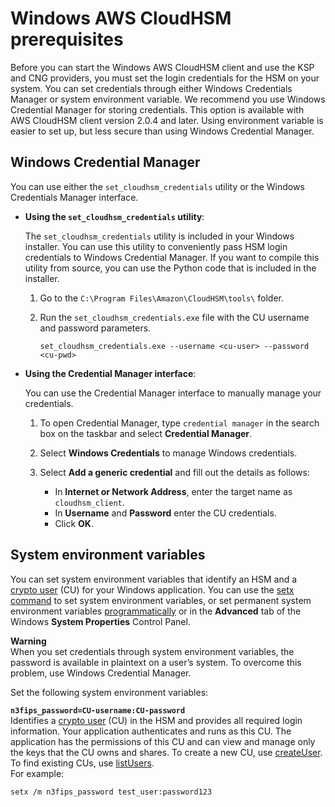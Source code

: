 # Windows AWS CloudHSM prerequisites<a name="ksp-library-prereq"></a>

Before you can start the Windows AWS CloudHSM client and use the KSP and CNG providers, you must set the login credentials for the HSM on your system\. You can set credentials through either Windows Credentials Manager or system environment variable\. We recommend you use Windows Credential Manager for storing credentials\. This option is available with AWS CloudHSM client version 2\.0\.4 and later\. Using environment variable is easier to set up, but less secure than using Windows Credential Manager\.

## Windows Credential Manager<a name="wcm"></a>

You can use either the `set_cloudhsm_credentials` utility or the Windows Credentials Manager interface\.
+ **Using the `set_cloudhsm_credentials` utility**:

  The `set_cloudhsm_credentials` utility is included in your Windows installer\. You can use this utility to conveniently pass HSM login credentials to Windows Credential Manager\. If you want to compile this utility from source, you can use the Python code that is included in the installer\.

  1. Go to the `C:\Program Files\Amazon\CloudHSM\tools\` folder\.

  1. Run the `set_cloudhsm_credentials.exe` file with the CU username and password parameters\.

     ```
     set_cloudhsm_credentials.exe --username <cu-user> --password <cu-pwd>
     ```
+ **Using the Credential Manager interface**:

  You can use the Credential Manager interface to manually manage your credentials\.

  1. To open Credential Manager, type `credential manager` in the search box on the taskbar and select **Credential Manager**\.

  1. Select **Windows Credentials** to manage Windows credentials\.

  1. Select **Add a generic credential** and fill out the details as follows:
     + In **Internet or Network Address**, enter the target name as `cloudhsm_client`\.
     + In **Username** and **Password** enter the CU credentials\.
     + Click **OK**\.

## System environment variables<a name="enviorn-var"></a>

You can set system environment variables that identify an HSM and a [crypto user](manage-hsm-users-cmu.md#crypto-user-cmu) \(CU\) for your Windows application\. You can use the [setx command](https://docs.microsoft.com/en-us/windows-server/administration/windows-commands/setx) to set system environment variables, or set permanent system environment variables [programmatically](https://msdn.microsoft.com/en-us/library/system.environment.setenvironmentvariable(v=vs.110).aspx) or in the **Advanced** tab of the Windows **System Properties** Control Panel\. 

**Warning**  
When you set credentials through system environment variables, the password is available in plaintext on a user’s system\. To overcome this problem, use Windows Credential Manager\.

Set the following system environment variables:

**`n3fips_password=CU-username:CU-password`**  
Identifies a [crypto user](manage-hsm-users-cmu.md#crypto-user-cmu) \(CU\) in the HSM and provides all required login information\. Your application authenticates and runs as this CU\. The application has the permissions of this CU and can view and manage only the keys that the CU owns and shares\. To create a new CU, use [createUser](cloudhsm_mgmt_util-createUser.md)\. To find existing CUs, use [listUsers](cloudhsm_mgmt_util-listUsers.md)\.  
For example:  

```
setx /m n3fips_password test_user:password123
```